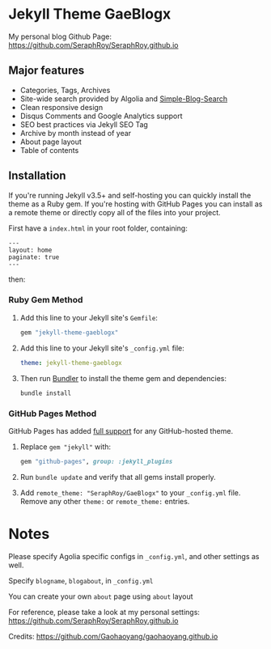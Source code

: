 # Jekyll Theme GaeBlogx

My personal blog Github Page: https://github.com/SeraphRoy/SeraphRoy.github.io

## Major features

- Categories, Tags, Archives
- Site-wide search provided by Algolia and [Simple-Blog-Search](https://github.com/SeraphRoy/SimpleBlogSearch)
- Clean responsive design
- Disqus Comments and Google Analytics support
- SEO best practices via Jekyll SEO Tag
- Archive by month instead of year
- About page layout
- Table of contents

## Installation

If you're running Jekyll v3.5+ and self-hosting you can quickly install the
theme as a Ruby gem. If you're hosting with GitHub Pages you can install as a
remote theme or directly copy all of the files into your project.

First have a `index.html` in your root folder, containing:

```
---
layout: home
paginate: true
---
```

then:

### Ruby Gem Method

1. Add this line to your Jekyll site's `Gemfile`:

   ```ruby
   gem "jekyll-theme-gaeblogx"
   ```
2. Add this line to your Jekyll site's `_config.yml` file:

   ```yaml
   theme: jekyll-theme-gaeblogx
   ```

2. Then run [Bundler](https://bundler.io/) to install the theme gem and dependencies:

   ```terminal
   bundle install
   ```

### GitHub Pages Method

GitHub Pages has added [full support](https://github.com/blog/2464-use-any-theme-with-github-pages)
for any GitHub-hosted theme.

1. Replace `gem "jekyll"` with:

   ```ruby
   gem "github-pages", group: :jekyll_plugins
   ```

2. Run `bundle update` and verify that all gems install properly.

3. Add `remote_theme: "SeraphRoy/GaeBlogx"` to your
   `_config.yml` file. Remove any other `theme:` or `remote_theme:` entries.
   
# Notes

Please specify Agolia specific configs in `_config.yml`, and other settings as well.

Specify `blogname`, `blogabout`, in `_config.yml`

You can create your own `about` page using `about` layout

For reference, please take a look at my personal settings: https://github.com/SeraphRoy/SeraphRoy.github.io

Credits: https://github.com/Gaohaoyang/gaohaoyang.github.io
